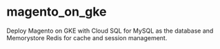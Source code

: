 # magento_on_gke
Deploy Magento on GKE with Cloud SQL for MySQL as the database and Memorystore Redis for cache and session management.

